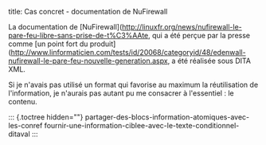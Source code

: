 title: Cas concret - documentation de NuFirewall

La documentation de
\[NuFirewall\](<http://linuxfr.org/news/nufirewall-le-pare-feu-libre-sans-prise-de-t%C3%AAte>,
qui a été perçue par la presse comme \[un point fort du
produit\](<http://www.linformaticien.com/tests/id/20068/categoryid/48/edenwall-nufirewall-le-pare-feu-nouvelle-generation.aspx>,
a été réalisée sous DITA XML.

Si je n\'avais pas utilisé un format qui favorise au maximum la
réutilisation de l\'information, je n\'aurais pas autant pu me consacrer
à l\'essentiel : le contenu.

::: {.toctree hidden=""}
partager-des-blocs-information-atomiques-avec-les-conref
fournir-une-information-ciblee-avec-le-texte-conditionnel-ditaval
:::
